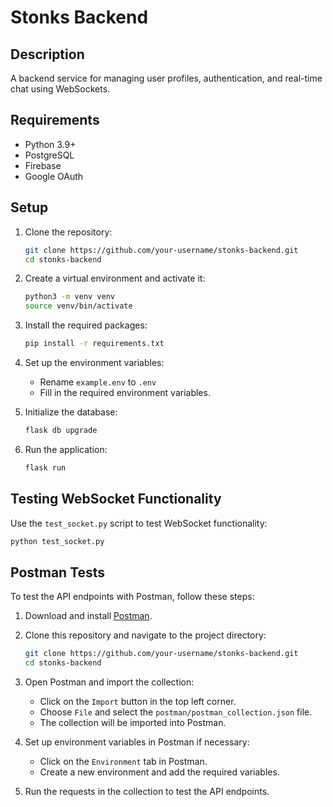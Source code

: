 # Stonks Backend

## Description
A backend service for managing user profiles, authentication, and real-time chat using WebSockets.

## Requirements
- Python 3.9+
- PostgreSQL
- Firebase
- Google OAuth

## Setup

1. Clone the repository:
    ```bash
    git clone https://github.com/your-username/stonks-backend.git
    cd stonks-backend
    ```

2. Create a virtual environment and activate it:
    ```bash
    python3 -m venv venv
    source venv/bin/activate
    ```

3. Install the required packages:
    ```bash
    pip install -r requirements.txt
    ```

4. Set up the environment variables:
    - Rename `example.env` to `.env`
    - Fill in the required environment variables.

5. Initialize the database:
    ```bash
    flask db upgrade
    ```

6. Run the application:
    ```bash
    flask run
    ```

## Testing WebSocket Functionality
Use the `test_socket.py` script to test WebSocket functionality:
```bash
python test_socket.py
```

## Postman Tests

To test the API endpoints with Postman, follow these steps:

1. Download and install [Postman](https://www.postman.com/downloads/).
2. Clone this repository and navigate to the project directory:
    ```bash
    git clone https://github.com/your-username/stonks-backend.git
    cd stonks-backend
    ```
3. Open Postman and import the collection:
    - Click on the `Import` button in the top left corner.
    - Choose `File` and select the `postman/postman_collection.json` file.
    - The collection will be imported into Postman.

4. Set up environment variables in Postman if necessary:
    - Click on the `Environment` tab in Postman.
    - Create a new environment and add the required variables.

5. Run the requests in the collection to test the API endpoints.
